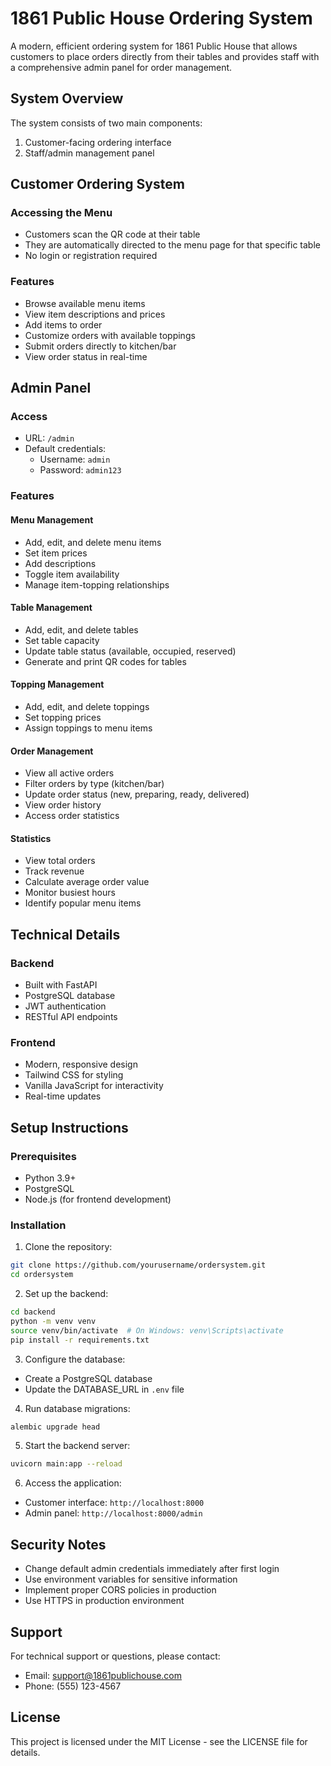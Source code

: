 # 1861 Public House Ordering System

A modern, efficient ordering system for 1861 Public House that allows customers to place orders directly from their tables and provides staff with a comprehensive admin panel for order management.

## System Overview

The system consists of two main components:
1. Customer-facing ordering interface
2. Staff/admin management panel

## Customer Ordering System

### Accessing the Menu
- Customers scan the QR code at their table
- They are automatically directed to the menu page for that specific table
- No login or registration required

### Features
- Browse available menu items
- View item descriptions and prices
- Add items to order
- Customize orders with available toppings
- Submit orders directly to kitchen/bar
- View order status in real-time

## Admin Panel

### Access
- URL: `/admin`
- Default credentials:
  - Username: `admin`
  - Password: `admin123`

### Features

#### Menu Management
- Add, edit, and delete menu items
- Set item prices
- Add descriptions
- Toggle item availability
- Manage item-topping relationships

#### Table Management
- Add, edit, and delete tables
- Set table capacity
- Update table status (available, occupied, reserved)
- Generate and print QR codes for tables

#### Topping Management
- Add, edit, and delete toppings
- Set topping prices
- Assign toppings to menu items

#### Order Management
- View all active orders
- Filter orders by type (kitchen/bar)
- Update order status (new, preparing, ready, delivered)
- View order history
- Access order statistics

#### Statistics
- View total orders
- Track revenue
- Calculate average order value
- Monitor busiest hours
- Identify popular menu items

## Technical Details

### Backend
- Built with FastAPI
- PostgreSQL database
- JWT authentication
- RESTful API endpoints

### Frontend
- Modern, responsive design
- Tailwind CSS for styling
- Vanilla JavaScript for interactivity
- Real-time updates

## Setup Instructions

### Prerequisites
- Python 3.9+
- PostgreSQL
- Node.js (for frontend development)

### Installation

1. Clone the repository:
```bash
git clone https://github.com/yourusername/ordersystem.git
cd ordersystem
```

2. Set up the backend:
```bash
cd backend
python -m venv venv
source venv/bin/activate  # On Windows: venv\Scripts\activate
pip install -r requirements.txt
```

3. Configure the database:
- Create a PostgreSQL database
- Update the DATABASE_URL in `.env` file

4. Run database migrations:
```bash
alembic upgrade head
```

5. Start the backend server:
```bash
uvicorn main:app --reload
```

6. Access the application:
- Customer interface: `http://localhost:8000`
- Admin panel: `http://localhost:8000/admin`

## Security Notes

- Change default admin credentials immediately after first login
- Use environment variables for sensitive information
- Implement proper CORS policies in production
- Use HTTPS in production environment

## Support

For technical support or questions, please contact:
- Email: support@1861publichouse.com
- Phone: (555) 123-4567

## License

This project is licensed under the MIT License - see the LICENSE file for details.